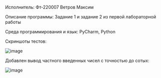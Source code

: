 Исполнитель: Фт-220007 Ветров Максим

Описание программы: Задание 1 и задание 2 из первой лабораторной работы

Среда программирования и язык: PyCharm, Python

Скриншоты тестов:

![image](https://github.com/ciigann/project/assets/146112930/df9968e3-e000-40ee-acf0-2798f834adfe)


Добавлен вывод частного введенных чисел с точностью до сотых:

![image](https://github.com/ciigann/project/assets/146112930/343c465c-18a1-4bb2-9e3b-5351e15b51bb)


